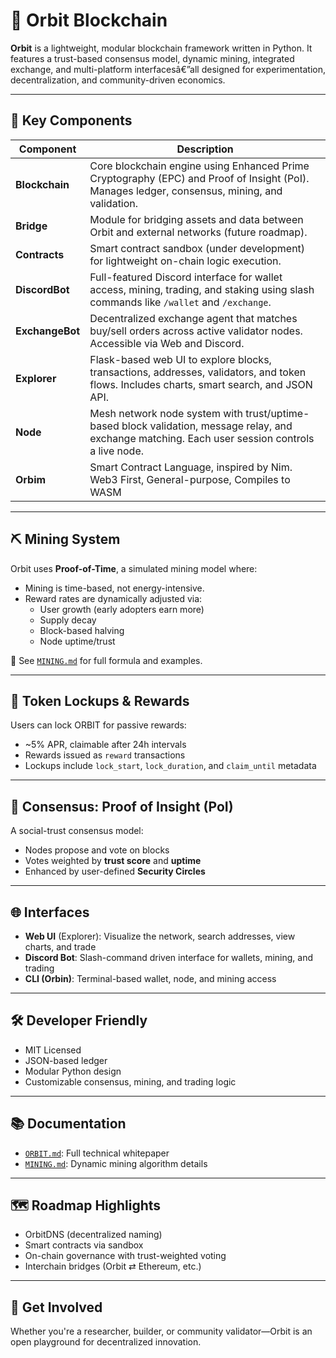 # 🌌 Orbit Blockchain

**Orbit** is a lightweight, modular blockchain framework written in Python. It features a trust-based consensus model, dynamic mining, integrated exchange, and multi-platform interfacesâ€”all designed for experimentation, decentralization, and community-driven economics.

---

## 🚀 Key Components

| Component     | Description |
|---------------|-------------|
| **Blockchain** | Core blockchain engine using Enhanced Prime Cryptography (EPC) and Proof of Insight (PoI). Manages ledger, consensus, mining, and validation. |
| **Bridge** | Module for bridging assets and data between Orbit and external networks (future roadmap). |
| **Contracts** | Smart contract sandbox (under development) for lightweight on-chain logic execution. |
| **DiscordBot** | Full-featured Discord interface for wallet access, mining, trading, and staking using slash commands like `/wallet` and `/exchange`. |
| **ExchangeBot** | Decentralized exchange agent that matches buy/sell orders across active validator nodes. Accessible via Web and Discord. |
| **Explorer** | Flask-based web UI to explore blocks, transactions, addresses, validators, and token flows. Includes charts, smart search, and JSON API. |
| **Node** | Mesh network node system with trust/uptime-based block validation, message relay, and exchange matching. Each user session controls a live node. |
| **Orbim** | Smart Contract Language, inspired by Nim. Web3 First, General-purpose, Compiles to WASM |

---

## ⛏️ Mining System

Orbit uses **Proof-of-Time**, a simulated mining model where:

- Mining is time-based, not energy-intensive.
- Reward rates are dynamically adjusted via:
  - User growth (early adopters earn more)
  - Supply decay
  - Block-based halving
  - Node uptime/trust

📄 See [`MINING.md`](./MINING.md) for full formula and examples.

---

## 🔐 Token Lockups & Rewards

Users can lock ORBIT for passive rewards:

- ~5% APR, claimable after 24h intervals
- Rewards issued as `reward` transactions
- Lockups include `lock_start`, `lock_duration`, and `claim_until` metadata

---

## 🤝 Consensus: Proof of Insight (PoI)

A social-trust consensus model:

- Nodes propose and vote on blocks
- Votes weighted by **trust score** and **uptime**
- Enhanced by user-defined **Security Circles**

---

## 🌐 Interfaces

- **Web UI** (Explorer): Visualize the network, search addresses, view charts, and trade
- **Discord Bot**: Slash-command driven interface for wallets, mining, and trading
- **CLI (Orbin)**: Terminal-based wallet, node, and mining access

---

## 🛠️ Developer Friendly

- MIT Licensed
- JSON-based ledger
- Modular Python design
- Customizable consensus, mining, and trading logic

---

## 📚 Documentation

- [`ORBIT.md`](./ORBIT.md): Full technical whitepaper
- [`MINING.md`](./MINING.md): Dynamic mining algorithm details

---

## 🗺️ Roadmap Highlights

- OrbitDNS (decentralized naming)
- Smart contracts via sandbox
- On-chain governance with trust-weighted voting
- Interchain bridges (Orbit ⇄  Ethereum, etc.)

---

## 💫 Get Involved

Whether you're a researcher, builder, or community validator—Orbit is an open playground for decentralized innovation.
